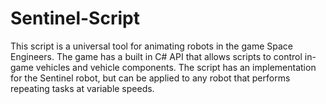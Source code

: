 # Sentinel-Script
This script is a universal tool for animating robots in the game Space Engineers. The game has a built in C# API that allows scripts to control in-game vehicles and vehicle components. The script has an implementation for the Sentinel robot, but can be applied to any robot that performs repeating tasks at variable speeds.
